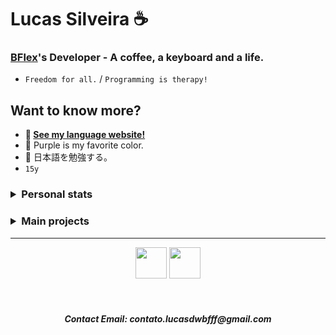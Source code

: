 <!-- markdownlint-disable MD033 MD051 MD053 -->
# Lucas Silveira ☕
### [BFlex](https://github.com/BFlex-lang)'s Developer - A coffee, a keyboard and a life. 
- `Freedom for all.` / `Programming is therapy!`
## Want to know more?
- **🤗 [See my language website!](https://bflex.tech)**
- 💜 Purple is my favorite color.
- 🍙 日本語を勉強する。
- `15y`

<h3><details>
<summary align="left">Personal stats</summary>
<br>
  <div align="center">
</div>
<!--    <div align="center"> <img src="https://github-readme-stats.vercel.app/api/wakatime?username=lucasFelixSilveira&layout=compact&theme=transparent&border_color=00000000&text_color=ffffff" alt"time codding"> -->
   <div align="center" align-items="center"> 
     <img height="500px" src="https://github-readme-stats.vercel.app/api/top-langs/?username=lucasFelixSilveira&layout=pie&theme=dracula&bg_color=000000&border_color=00000000&text_color=ffffff&hide_progress=true&border_radius=0" alt="Top Langs">
     <img height="500px" src="https://personal-wakatime.vercel.app/timer?username=lucasFelixSilveira&key=0dcd4a43-93dc-40ef-aedc-02527055b1ee" alt="time coding"> 
   </div>
   <div align="center">
     <p>To use this display, visit <a href="https://github.com/lucasFelixSilveira/personal-wakatime">this repo</a></p>
   </div>
</div></details>
</h3>
<h3><details>
<summary align="left">Main projects</summary>
  
- ##### [BFlex Financial](https://github.com/BFlex-financial) - the best financial service
</details>
</h3>
<hr>
<div align="center">
  <div>
    <img src="https://imgur.com/CZ3pw4E.png" width="50" height="50" >
<!--     <img src="https://imgur.com/7ND91eF.png" width="50" height="50" > -->
    <img src="https://skillicons.dev/icons?i=perl,c,java,ruby,rust,zig,go" height="50" >
  </div>
</div>
<br>
<br>

<h5 align="center">
  Contact Email: contato.lucasdwbfff@gmail.com
</h5>
